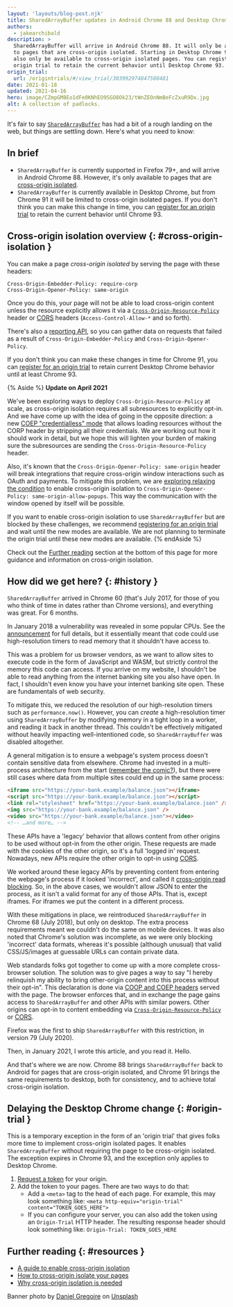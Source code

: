 ```yaml
---
layout: 'layouts/blog-post.njk'
title: SharedArrayBuffer updates in Android Chrome 88 and Desktop Chrome 91
authors:
  - jakearchibald
description: >
  SharedArrayBuffer will arrive in Android Chrome 88. It will only be available
  to pages that are cross-origin isolated. Starting in Desktop Chrome 91 it will
  also only be available to cross-origin isolated pages. You can register for an
  origin trial to retain the current behavior until Desktop Chrome 93.
origin_trial:
  url: /origintrials/#/view_trial/303992974847508481
date: 2021-01-18
updated: 2021-04-16
hero: image/CZmpGM8Eo1dFe0KNhEO9SGO8Ok23/tWnZEOnNmBeFcZxuR9Dx.jpg
alt: A collection of padlocks.
---
```


It's fair to say [`SharedArrayBuffer`][mdn] has had a bit of a rough landing on the
web, but things are settling down. Here's what you need to know:

## In brief

- `SharedArrayBuffer` is currently supported in Firefox 79+, and will arrive in Android
  Chrome 88. However, it's only available to pages that are [cross-origin
  isolated](#cross-origin-isolation).
- `SharedArrayBuffer` is currently available in Desktop Chrome, but from Chrome
  91 it will be limited to cross-origin isolated pages. If you don't think you
  can make this change in time, you can [register for an origin trial](#origin-trial) to retain
  the current behavior until Chrome 93.

## Cross-origin isolation overview {: #cross-origin-isolation }

You can make a page _cross-origin isolated_ by serving the page with these
headers:

```http
Cross-Origin-Embedder-Policy: require-corp
Cross-Origin-Opener-Policy: same-origin
```

Once you do this, your page will not be able to load cross-origin content unless
the resource explicitly allows it via a [`Cross-Origin-Resource-Policy`][corp]
header or [CORS](https://developer.mozilla.org/en-US/docs/Web/HTTP/CORS) headers
(`Access-Control-Allow-*` and so forth).

There's also a [reporting
API](https://web.dev/coop-coep/#observe-issues-using-the-reporting-api), so you
can gather data on requests that failed as a result of
`Cross-Origin-Embedder-Policy` and `Cross-Origin-Opener-Policy`.

If you don't think you can make these changes in time for Chrome 91, you can
[register for an origin trial](#origin-trial) to retain current Desktop Chrome
behavior until at least Chrome 93.

{% Aside %}
**Update on April 2021**

We've been exploring ways to deploy `Cross-Origin-Resource-Policy` at scale, as
cross-origin isolation requires all subresources to explicitly opt-in. And we
have come up with the idea of going in the opposite direction: a new [COEP
"credentialless" mode](https://github.com/mikewest/credentiallessness/) that
allows loading resources without the CORP header by stripping all their
credentials. We are working out how it should work in detail, but we hope this
will lighten your burden of making sure the subresources are sending the
`Cross-Origin-Resource-Policy` header.

Also, it's known that the `Cross-Origin-Opener-Policy: same-origin` header will
break integrations that require cross-origin window interactions such as OAuth
and payments. To mitigate this problem, we are [exploring relaxing the
condition](https://github.com/whatwg/html/issues/6364) to enable cross-origin
isolation to `Cross-Origin-Opener-Policy: same-origin-allow-popups`. This way
the communication with the window opened by itself will be possible.

If you want to enable cross-origin isolation to use `SharedArrayBuffer` but are
blocked by these challenges, we recommend [registering for an origin
trial](#origin-trial) and wait until the new modes are available. We are not
planning to terminate the origin trial until these new modes are available.
{% endAside %}

Check out the [Further reading](#resources) section at the bottom of this page
for more guidance and information on cross-origin isolation.

## How did we get here? {: #history }

`SharedArrayBuffer` arrived in Chrome 60 (that's July 2017, for those of you who
think of time in dates rather than Chrome versions), and everything was great.
For 6 months.

In January 2018 a vulnerability was revealed in some popular CPUs. See the
[announcement](https://googleprojectzero.blogspot.com/2018/01/reading-privileged-memory-with-side.html)
for full details, but it essentially meant that code could use high-resolution
timers to read memory that it shouldn't have access to.

This was a problem for us browser vendors, as we want to allow sites to execute
code in the form of JavaScript and WASM, but strictly control the memory this
code can access. If you arrive on my website, I shouldn't be able to read
anything from the internet banking site you also have open. In fact, I shouldn't
even know you have your internet banking site open. These are fundamentals of
web security.

To mitigate this, we reduced the resolution of our high-resolution timers such
as `performance.now()`. However, you can _create_ a high-resolution timer using
`SharedArrayBuffer` by modifying memory in a tight loop in a worker, and reading
it back in another thread. This couldn't be effectively mitigated without
heavily impacting well-intentioned code, so `SharedArrayBuffer` was disabled
altogether.

A general mitigation is to ensure a webpage's system process doesn't contain
sensitive data from elsewhere. Chrome had invested in a multi-process
architecture from the start ([remember the
comic?](https://www.google.com/googlebooks/chrome/big_00.html)), but there were
still cases where data from multiple sites could end up in the same process:

```html
<iframe src="https://your-bank.example/balance.json"></iframe>
<script src="https://your-bank.example/balance.json"></script>
<link rel="stylesheet" href="https://your-bank.example/balance.json" />
<img src="https://your-bank.example/balance.json" />
<video src="https://your-bank.example/balance.json"></video>
<!-- …and more… -->
```

These APIs have a 'legacy' behavior that allows content from other origins to be
used without opt-in from the other origin. These requests are made with the
cookies of the other origin, so it's a full 'logged in' request. Nowadays, new
APIs require the other origin to opt-in using
[CORS](https://developer.mozilla.org/en-US/docs/Web/HTTP/CORS).

We worked around these legacy APIs by preventing content from entering the
webpage's process if it looked 'incorrect', and called it [cross-origin read
blocking](https://developers.google.com/web/updates/2018/07/site-isolation#corb).
So, in the above cases, we wouldn't allow JSON to enter the process, as it isn't
a valid format for any of those APIs. That is, except iframes. For iframes we
put the content in a different process.

With these mitigations in place, we reintroduced `SharedArrayBuffer` in Chrome
68 (July 2018), but only on desktop. The extra process requirements meant we
couldn't do the same on mobile devices. It was also noted that Chrome's solution
was incomplete, as we were only blocking 'incorrect' data formats, whereas it's
possible (although unusual) that valid CSS/JS/images at guessable URLs can
contain private data.

Web standards folks got together to come up with a more complete cross-browser
solution. The solution was to give pages a way to say "I hereby relinquish my
ability to bring other-origin content into this process without their opt-in".
This declaration is done via [COOP and COEP headers](https://web.dev/coop-coep/)
served with the page. The browser enforces that, and in exchange the page gains
access to `SharedArrayBuffer` and other APIs with similar powers. Other origins
can opt-in to content embedding via
[`Cross-Origin-Resource-Policy`](<https://developer.mozilla.org/en-US/docs/Web/HTTP/Cross-Origin_Resource_Policy_(CORP)>)
or [CORS](https://developer.mozilla.org/en-US/docs/Web/HTTP/CORS).

Firefox was the first to ship `SharedArrayBuffer` with this restriction, in
version 79 (July 2020).

Then, in January 2021, I wrote this article, and you read it. Hello.

And that's where we are now. Chrome 88 brings `SharedArrayBuffer` back to
Android for pages that are cross-origin isolated, and Chrome 91 brings the same
requirements to desktop, both for consistency, and to achieve total cross-origin
isolation.

## Delaying the Desktop Chrome change {: #origin-trial }

This is a temporary exception in the form of an 'origin trial' that gives folks
more time to implement cross-origin isolated pages. It enables
`SharedArrayBuffer` without requiring the page to be cross-origin isolated. The
exception expires in Chrome 93, and the exception only applies to Desktop
Chrome.

1. [Request a token]({{origin_trial.url}}) for your origin.
2. Add the token to your pages. There are two ways to do that:
   - Add a `<meta>` tag to the head of each page. For example,
     this may look something like: `<meta http-equiv="origin-trial" content="TOKEN_GOES_HERE">`
   - If you can configure your server, you can also add the token using an
     `Origin-Trial` HTTP header. The resulting response header should look
     something like: `Origin-Trial: TOKEN_GOES_HERE`

## Further reading {: #resources }

- [A guide to enable cross-origin
  isolation](https://web.dev/cross-origin-isolation-guide)
- [How to cross-origin isolate your pages](https://web.dev/coop-coep/)
- [Why cross-origin isolation is needed](https://web.dev/why-coop-coep/)

Banner photo by <a
href="https://unsplash.com/@yeeeeeeha?utm_source=unsplash&amp;utm_medium=referral&amp;utm_content=creditCopyText">Daniel
Gregoire</a> on <a
href="https://unsplash.com/s/photos/padlocks?utm_source=unsplash&amp;utm_medium=referral&amp;utm_content=creditCopyText">Unsplash</a>

[mdn]: https://developer.mozilla.org/en-US/docs/Web/JavaScript/Reference/Global_Objects/SharedArrayBuffer
[compat]: https://developer.mozilla.org/en-US/docs/Web/JavaScript/Reference/Global_Objects/SharedArrayBuffer#browser_compatibility
[corp]: https://developer.mozilla.org/en-US/docs/Web/HTTP/Cross-Origin_Resource_Policy_(CORP)
